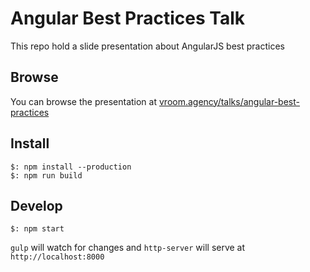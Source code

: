 # Angular Best Practices Talk

This repo hold a slide presentation about AngularJS best practices

## Browse

You can browse the presentation at [vroom.agency/talks/angular-best-practices](http://vroom.agency/talks/angular-best-practices) 

## Install

```shell
$: npm install --production
$: npm run build
```

## Develop

```shell
$: npm start
```

`gulp` will watch for changes and `http-server` will serve at `http://localhost:8000`
